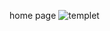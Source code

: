 home page
![templet](https://github.com/user-attachments/assets/da220d63-b012-4adc-90b7-08f983b3bdfb)
